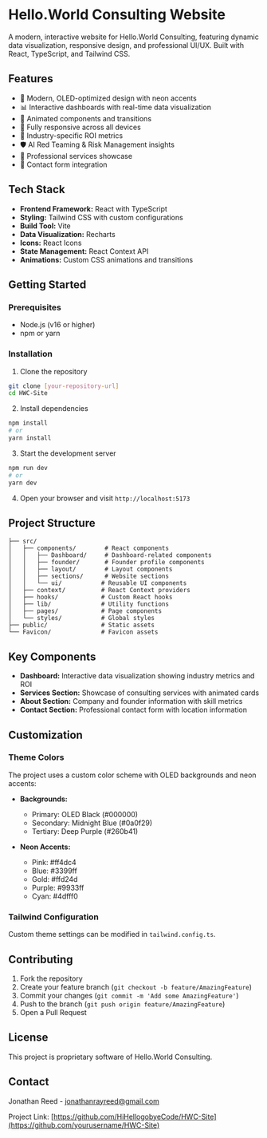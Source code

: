 # Hello.World Consulting Website

A modern, interactive website for Hello.World Consulting, featuring dynamic data visualization, responsive design, and professional UI/UX. Built with React, TypeScript, and Tailwind CSS.

## Features

- 🎨 Modern, OLED-optimized design with neon accents
- 📊 Interactive dashboards with real-time data visualization
- 🔄 Animated components and transitions
- 📱 Fully responsive across all devices
- 🎯 Industry-specific ROI metrics
- 🛡️ AI Red Teaming & Risk Management insights
- 💼 Professional services showcase
- 📝 Contact form integration

## Tech Stack

- **Frontend Framework:** React with TypeScript
- **Styling:** Tailwind CSS with custom configurations
- **Build Tool:** Vite
- **Data Visualization:** Recharts
- **Icons:** React Icons
- **State Management:** React Context API
- **Animations:** Custom CSS animations and transitions

## Getting Started

### Prerequisites

- Node.js (v16 or higher)
- npm or yarn

### Installation

1. Clone the repository
```bash
git clone [your-repository-url]
cd HWC-Site
```

2. Install dependencies
```bash
npm install
# or
yarn install
```

3. Start the development server
```bash
npm run dev
# or
yarn dev
```

4. Open your browser and visit `http://localhost:5173`

## Project Structure

```
├── src/
│   ├── components/        # React components
│   │   ├── Dashboard/     # Dashboard-related components
│   │   ├── founder/       # Founder profile components
│   │   ├── layout/        # Layout components
│   │   ├── sections/      # Website sections
│   │   └── ui/           # Reusable UI components
│   ├── context/          # React Context providers
│   ├── hooks/            # Custom React hooks
│   ├── lib/              # Utility functions
│   ├── pages/            # Page components
│   └── styles/           # Global styles
├── public/               # Static assets
└── Favicon/              # Favicon assets
```

## Key Components

- **Dashboard:** Interactive data visualization showing industry metrics and ROI
- **Services Section:** Showcase of consulting services with animated cards
- **About Section:** Company and founder information with skill metrics
- **Contact Section:** Professional contact form with location information

## Customization

### Theme Colors

The project uses a custom color scheme with OLED backgrounds and neon accents:

- **Backgrounds:**
  - Primary: OLED Black (#000000)
  - Secondary: Midnight Blue (#0a0f29)
  - Tertiary: Deep Purple (#260b41)

- **Neon Accents:**
  - Pink: #ff4dc4
  - Blue: #3399ff
  - Gold: #ffd24d
  - Purple: #9933ff
  - Cyan: #4dfff0

### Tailwind Configuration

Custom theme settings can be modified in `tailwind.config.ts`.

## Contributing

1. Fork the repository
2. Create your feature branch (`git checkout -b feature/AmazingFeature`)
3. Commit your changes (`git commit -m 'Add some AmazingFeature'`)
4. Push to the branch (`git push origin feature/AmazingFeature`)
5. Open a Pull Request

## License

This project is proprietary software of Hello.World Consulting.

## Contact

Jonathan Reed - jonathanrayreed@gmail.com

Project Link: [https://github.com/HiHellogobyeCode/HWC-Site](https://github.com/yourusername/HWC-Site)